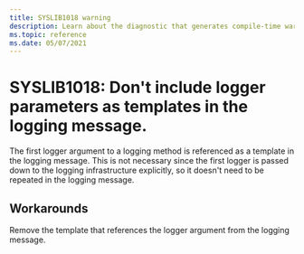 ```yaml
---
title: SYSLIB1018 warning
description: Learn about the diagnostic that generates compile-time warning SYSLIB1018.
ms.topic: reference
ms.date: 05/07/2021
---
```

# SYSLIB1018: Don't include logger parameters as templates in the logging message.

The first logger argument to a logging method is referenced as a template in the logging message. This is not necessary since the first logger is passed down to the logging infrastructure explicitly, so it doesn't need to be repeated in the logging message.

## Workarounds

Remove the template that references the logger argument from the logging message.